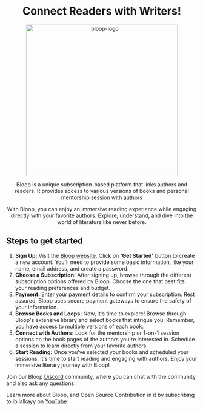<div align="center">

  <h1>Connect Readers with Writers!</h1>

  <img src="https://github.com/Bloopdotgg/.github/assets/64713734/626865d8-0989-4f91-8c10-d9843535e623" alt="bloop-logo" width="400"> </n>
  
   <p> Bloop is a unique subscription-based platform that links authors and readers. It provides access to various versions of books and personal mentorship session with authors
    
With Bloop, you can enjoy an immersive reading experience while engaging directly with your favorite authors. Explore, understand, and dive into the world of literature like never before.
   </p>
 </div>

<h2>Steps to get started</h2>

<ol>
    <li><b>Sign Up:</b> Visit the <a href="https://www.bookloop.club">Bloop website</a>. Click on <b>'Get Started'</b> button to create a new account. You'll need to provide some basic information, like your name, email address, and create a password. </li>

<li><b>Choose a Subscription:</b> After signing up, browse through the different subscription options offered by Bloop. Choose the one that best fits your reading preferences and budget. </li>

<li><b>Payment:</b> Enter your payment details to confirm your subscription. Rest assured, Bloop uses secure payment gateways to ensure the safety of your information.</li>

<li><b>Browse Books and Loops:</b> Now, it's time to explore! Browse through Bloop's extensive library and select books that intrigue you. Remember, you have access to multiple versions of each book. </li>

<li><b>Connect with Authors:</b> Look for the mentorship or 1-on-1 session options on the book pages of the authors you're interested in. Schedule a session to learn directly from your favorite authors.</li>

<li><b>Start Reading:</b> Once you've selected your books and scheduled your sessions, it's time to start reading and engaging with authors. Enjoy your immersive literary journey with Bloop! </li>
</ol>

Join our Bloop <a href="https://discord.gg/5Ru2mrXv">Discord</a> community, where you can chat with the community and also ask any questions.

Learn more about Bloop, and Open Source Contribution in it by subscribing to ibilalkayy on <a href="http://youtube.com/eddiejaoude">YouTube</a>
